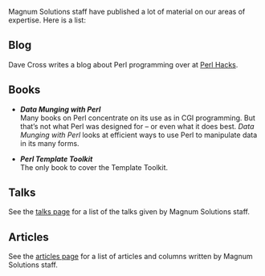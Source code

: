 Magnum Solutions staff have published a lot of material on our areas of
expertise. Here is a list:

## Blog

Dave Cross writes a blog about Perl programming over at
[Perl Hacks](https://perlhacks.com/).

## Books

* ***Data Munging with Perl***  
Many books on Perl concentrate on its use as in CGI programming. But
that’s not what Perl was designed for – or even what it does best.
*Data Munging with Perl* looks at efficient ways to use Perl to manipulate
data in its many forms.

* ***Perl Template Toolkit***  
The only book to cover the Template Toolkit.

## Talks

See the [talks page](talks/) for a list of the talks
given by Magnum Solutions staff.

## Articles

See the [articles page](articles/) for a list of articles
and columns written by Magnum Solutions staff.
